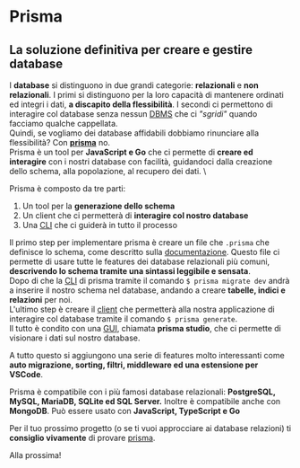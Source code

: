<!--
{
"titolo":"Prisma, la soluzione definitiva per i database",
"desc":"Rivoluziona il tuo modo per creare e gestire i tuoi database",
"data":"01/02/2022"
}
-->

# Prisma

## La soluzione definitiva per creare e gestire database

I **database** si distinguono in due grandi categorie: **relazionali** e **non relazionali**. I primi si distinguono per la loro capacità di mantenere ordinati ed integri i dati, **a discapito della flessibilità**. I secondi ci permettono di interagire col database senza nessun [DBMS](https://it.wikipedia.org/wiki/Database_management_system) che ci _"sgridi"_ quando facciamo qualche cappellata. \
Quindi, se vogliamo dei database affidabili dobbiamo rinunciare alla flessibilità? Con **[prisma](https://www.prisma.io)** no. \
Prisma è un tool per **JavaScript e Go** che ci permette di **creare ed interagire** con i nostri database con facilità, guidandoci dalla creazione dello schema, alla popolazione, al recupero dei dati. \

Prisma è composto da tre parti:

1. Un tool per la **generazione dello schema**
2. Un client che ci permetterà di **interagire col nostro database**
3. Una [CLI](https://it.wikipedia.org/wiki/Interfaccia_a_riga_di_comando) che ci guiderà in tutto il processo

Il primo step per implementare prisma è creare un file che `.prisma` che definisce lo schema, come descritto sulla [documentazione](https://www.prisma.io/docs/concepts/components/prisma-schema). Questo file ci permette di usare tutte le features dei database relazionali più comuni, **descrivendo lo schema tramite una sintassi leggibile e sensata**. \
Dopo di che la [CLI](https://www.prisma.io/docs/concepts/components/prisma-cli) di prisma tramite il comando `$ prisma migrate dev` andrà a inserire il nostro schema nel database, andando a creare **tabelle, indici e relazioni** per noi. \
L'ultimo step è creare il [client](https://www.prisma.io/docs/concepts/components/prisma-client) che permetterà alla nostra applicazione di interagire col database tramite il comando `$ prisma generate`. \
Il tutto è condito con una [GUI](https://www.prisma.io/docs/concepts/components/prisma-studio), chiamata **prisma studio**, che ci permette di visionare i dati sul nostro database.

A tutto questo si aggiungono una serie di features molto interessanti come **auto migrazione, sorting, filtri, middleware ed una estensione per VSCode**.

Prisma è compatibile con i più famosi database relazionali: **PostgreSQL, MySQL, MariaDB, SQLite ed SQL Server.** Inoltre è compatibile anche con **MongoDB**.
Può essere usato con **JavaScript, TypeScript e Go**

Per il tuo prossimo progetto (o se ti vuoi approcciare ai database relazioni) ti **consiglio vivamente** di provare [prisma](https://www.prisma.io).

Alla prossima!
